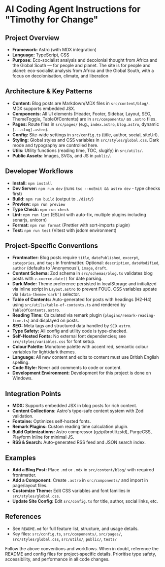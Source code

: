 # AI Coding Agent Instructions for "Timothy for Change"

## Project Overview

- **Framework:** Astro (with MDX integration)
- **Language:** TypeScript, CSS
- **Purpose:** Eco-socialist analysis and decolonial thought from Africa and the Global South — for people and planet. The site is for people and planet: eco-socialist analysis from Africa and the Global South, with a focus on decolonisation, climate, and liberation

## Architecture & Key Patterns

- **Content:** Blog posts are Markdown/MDX files in `src/content/blog/`. MDX supports embedded JSX.
- **Components:** All UI elements (Header, Footer, Sidebar, Layout, SEO, ThemeToggle, TableOfContents) are in `src/components/` as `.astro` files.
- **Pages:** Route files in `src/pages/` (e.g., `index.astro`, `blog.astro`, dynamic `[...slug].astro`).
- **Config:** Site-wide settings in `src/config.ts` (title, author, social, siteUrl).
- **Styling:** Global styles and CSS variables in `src/styles/global.css`. Dark mode and typography are controlled here.
- **Utils:** Utility functions (reading time, TOC, slugify) in `src/utils/`.
- **Public Assets:** Images, SVGs, and JS in `public/`.

## Developer Workflows

- **Install:** `npm install`
- **Dev Server:** `npm run dev` (runs `tsc --noEmit && astro dev` - type checks first)
- **Build:** `npm run build` (output to `./dist/`)
- **Preview:** `npm run preview`
- **Type Check:** `npm run check`
- **Lint:** `npm run lint` (ESLint with auto-fix, multiple plugins including sonarjs, unicorn)
- **Format:** `npm run format` (Prettier with sort-imports plugin)
- **Test:** `npm run test` (Vitest with jsdom environment)

## Project-Specific Conventions

- **Frontmatter:** Blog posts require `title`, `datePublished`, `excerpt`, `categories`, and `tags` in frontmatter. Optional: `description`, `dateModified`, `author` (defaults to 'Anonymous'), `image`, `draft`.
- **Content Schema:** Zod schema in `src/schemas/blog.ts` validates blog posts with `z.coerce.date()` for date parsing.
- **Dark Mode:** Theme preference persisted in localStorage and initialized via inline script in `Layout.astro` to prevent FOUC. CSS variables update via `[data-theme='dark']` selector.
- **Table of Contents:** Auto-generated for posts with headings (H2-H4) using `src/utils/table-of-contents.ts` and rendered by `TableOfContents.astro`.
- **Reading Time:** Calculated via remark plugin (`plugins/remark-reading-time.ts`) and displayed on posts.
- **SEO:** Meta tags and structured data handled by `SEO.astro`.
- **Type Safety:** All config and utility code is type-checked.
- **Self-Hosted Fonts:** No external font dependencies; see `src/styles/variables.css` for font setup.
- **Colour Palette:** Monotone palette with accent red, semantic colour variables for light/dark themes.
- **Language:** All new content and edits to content must use British English spelling.
- **Code Style:** Never add comments to code or content.
- **Development Environment:** Development for this project is done on Windows.

## Integration Points

- **MDX:** Supports embedded JSX in blog posts for rich content.
- **Content Collections:** Astro's type-safe content system with Zod validation.
- **Fontaine:** Optimizes self-hosted fonts.
- **Remark Plugins:** Custom reading time calculation plugin.
- **Build Optimizations:** Astro compressor (gzip/brotli/zstd), PurgeCSS, Playform Inline for minimal JS.
- **RSS & Search:** Auto-generated RSS feed and JSON search index.

## Examples

- **Add a Blog Post:** Place `.md` or `.mdx` in `src/content/blog/` with required frontmatter.
- **Add a Component:** Create `.astro` in `src/components/` and import in page/layout files.
- **Customize Theme:** Edit CSS variables and font families in `src/styles/global.css`.
- **Update Site Config:** Edit `src/config.ts` for title, author, social links, etc.

## References

- See `README.md` for full feature list, structure, and usage details.
- Key files: `src/config.ts`, `src/components/`, `src/pages/`, `src/styles/global.css`, `src/utils/`, `public/`, `tests/`

Follow the above conventions and workflows. When in doubt, reference the README and config files for project-specific details. Prioritise type safety, accessibility, and performance in all code changes.
